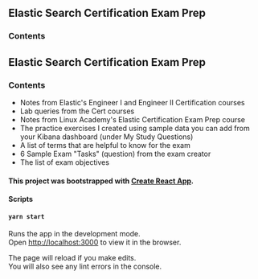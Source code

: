 
## Elastic Search Certification Exam Prep

### Contents


## Elastic Search Certification Exam Prep

### Contents

* Notes from Elastic's Engineer I and Engineer II Certification courses
* Lab queries from the Cert courses
* Notes from Linux Academy's Elastic Certification Exam Prep course
* The practice exercises I created using sample data you can add from your Kibana dashboard (under My Study Questions)
* A list of terms that are helpful to know for the exam
* 6 Sample Exam "Tasks" (question) from the exam creator
* The list of exam objectives

#### This project was bootstrapped with [Create React App](https://github.com/facebook/create-react-app).

####  Scripts

#### `yarn start`

Runs the app in the development mode.<br />
Open [http://localhost:3000](http://localhost:3000) to view it in the browser.

The page will reload if you make edits.<br />
You will also see any lint errors in the console.
